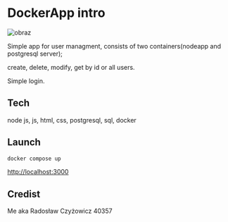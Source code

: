 # DockerApp intro
![obraz](https://github.com/akssj/DockerApp/assets/127445850/588c5a9e-862c-4dfa-a59a-fb8151e17a4d)

Simple app for user managment, consists of two containers(nodeapp and postgresql server);

create, delete, modify, get by id or all users.

Simple login.

## Tech
node js, js, html, css, postgresql, sql, docker

## Launch
```sh
docker compose up
```

[http://localhost:3000](http://localhost:3000)

## Credist
Me aka Radosław Czyżowicz 40357
